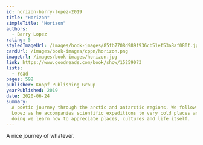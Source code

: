 ```yaml
---
id: horizon-barry-lopez-2019
title: "Horizon"
simpleTitle: "Horizon"
authors:
  - Barry Lopez
rating: 5
styledImageUrl: /images/book-images/85fb7708d989f936cb51ef53a8af080f.jpg
cardUrl: /images/book-images/cppn/horizon.png
imageUrl: /images/book-images/horizon.jpg
link: https://www.goodreads.com/book/show/15259073
lists:
  - read
pages: 592
publisher: Knopf Publishing Group
yearPublished: 2019
date: 2020-06-24
summary:
  A poetic journey through the arctic and antarctic regions. We follow Barry
  Lopez as he accompanies scientific expeditions to very cold places and in so
  doing we learn how to appreciate places, cultures and life itself.
---
```


A nice journey of whatever.
